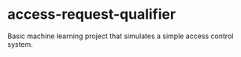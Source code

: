 # access-request-qualifier
Basic machine learning project that simulates a simple access control system.
